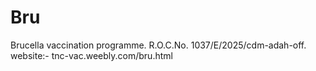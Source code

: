 # Bru
Brucella vaccination programme.
R.O.C.No. 1037/E/2025/cdm-adah-off.
website:-
tnc-vac.weebly.com/bru.html
